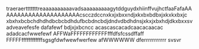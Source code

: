 traeraertttttttreaaaaaaaaaavadsaaaaaaaaagytddguydxhiinffvujhctfaaFafaAAAAAAAAAAAAAAAAAAAAAAcscczdccnxkxjxbxxndjxkxbxbdbxjxkxkxbxjc xbxhxbcbchdhdhdbcbcbdhdufbcbdncbdjdndvdbdhdnsjxkxjxbxhdjdkxbxxsvadveavefesfe
dafafewf
bdjxjxbcncc
acascascacadcaacacaacac
adadcacfwwefewf
AFFWaFFFFFFFFFFFFfffdfsfcssdffaff
FFFFFffffffffffffsgsgfdwfwewfwerfew
afWWWWWW
dferrrrrrrrrrr
svsvr
